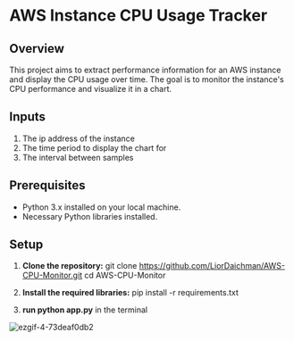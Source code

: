 # AWS Instance CPU Usage Tracker

## Overview
This project aims to extract performance information for an AWS instance and display the CPU usage over time. The goal is to monitor the instance's CPU performance and visualize it in a chart.

## Inputs
1. The ip address of the instance
2. The time period to display the chart for
3. The interval between samples

## Prerequisites
- Python 3.x installed on your local machine.
- Necessary Python libraries installed.

## Setup

1. **Clone the repository:**
   git clone https://github.com/LiorDaichman/AWS-CPU-Monitor.git
   cd AWS-CPU-Monitor

2. **Install the required libraries:**
   pip install -r requirements.txt

3. **run python app.py** in the terminal 

![ezgif-4-73deaf0db2](https://github.com/user-attachments/assets/87407de9-b619-47c9-8642-4fce8e638440)


